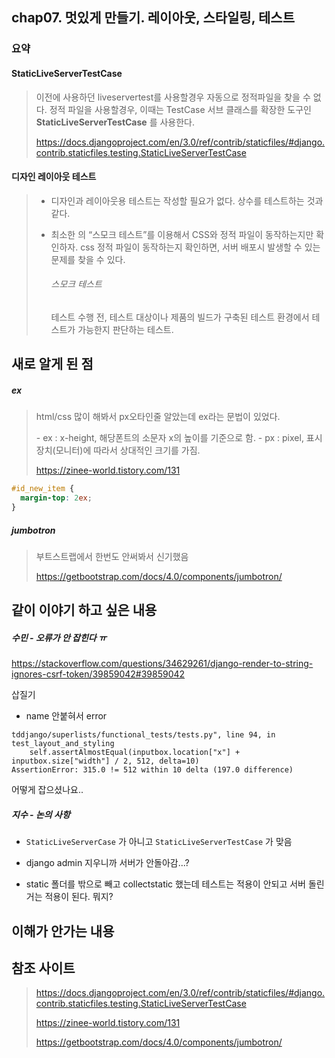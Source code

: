 ## chap07. 멋있게 만들기. 레이아웃, 스타일링, 테스트

### 요약

#### StaticLiveServerTestCase

> 이전에 사용하던 liveservertest를 사용할경우 자동으로 정적파일을 찾을 수 없다. 
> 정적 파일을 사용할경우, 이때는 TestCase 서브 클래스를 확장한 도구인 __StaticLiveServerTestCase__ 를 사용한다. 
>
> https://docs.djangoproject.com/en/3.0/ref/contrib/staticfiles/#django.contrib.staticfiles.testing.StaticLiveServerTestCase
>
> 

#### 디자인 레이아웃 테스트

> - 디자인과 레이아웃용 테스트는 작성할 필요가 없다. 상수를 테스트하는 것과 같다.
>
> - 최소한 의 “스모크 테스트”를 이용해서 CSS와 정적 파일이 동작하는지만 확인하자. css 정적 파일이 동작하는지 확인하면, 서버 배포시 발생할 수 있는 문제를 찾을 수 있다. 
>
>   ###### 스모크 테스트
>
>   테스트 수행 전, 테스트 대상이나 제품의 빌드가 구축된 테스트 환경에서 테스트가 가능한지 판단하는 테스트. 
>



## 새로 알게 된 점

##### ex

> html/css 많이 해봐서 px오타인줄 알았는데 ex라는 문법이 있었다. 
>
> \- ex : x-height, 해당폰트의 소문자 x의 높이를 기준으로 함.
> \- px : pixel, 표시장치(모니터)에 따라서 상대적인 크기를 가짐.
>
> https://zinee-world.tistory.com/131

```css
#id_new_item {
  margin-top: 2ex;
}
```

##### jumbotron

> 부트스트랩에서 한번도 안써봐서 신기했음
>
> https://getbootstrap.com/docs/4.0/components/jumbotron/



## 같이 이야기 하고 싶은 내용

##### 수민 - 오류가 안 잡힌다 ㅠ

https://stackoverflow.com/questions/34629261/django-render-to-string-ignores-csrf-token/39859042#39859042

삽질기 

- name 안붙혀서 error



```
tddjango/superlists/functional_tests/tests.py", line 94, in test_layout_and_styling
    self.assertAlmostEqual(inputbox.location["x"] + inputbox.size["width"] / 2, 512, delta=10)
AssertionError: 315.0 != 512 within 10 delta (197.0 difference)
```

어떻게 잡으셨나요..



##### 지수 - 논의 사항

- `StaticLiveServerCase` 가 아니고 `StaticLiveServerTestCase` 가 맞음

- django admin 지우니까 서버가 안돌아감...?
- static 폴더를 밖으로 빼고 collectstatic 했는데 테스트는 적용이 안되고 서버 돌린거는 적용이 된다. 뭐지?



## 이해가 안가는 내용





## 참조 사이트 

> https://docs.djangoproject.com/en/3.0/ref/contrib/staticfiles/#django.contrib.staticfiles.testing.StaticLiveServerTestCase
>
> https://zinee-world.tistory.com/131
>
> https://getbootstrap.com/docs/4.0/components/jumbotron/
